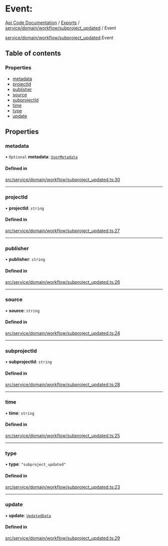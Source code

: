 # Event: 
 
[Api Code Documentation](../README.md) / [Exports](../modules.md) / [service/domain/workflow/subproject\_updated](../modules/service_domain_workflow_subproject_updated.md) / Event

[service/domain/workflow/subproject\_updated](../modules/service_domain_workflow_subproject_updated.md).Event

## Table of contents

### Properties

- [metadata](service_domain_workflow_subproject_updated.Event.md#metadata)
- [projectId](service_domain_workflow_subproject_updated.Event.md#projectid)
- [publisher](service_domain_workflow_subproject_updated.Event.md#publisher)
- [source](service_domain_workflow_subproject_updated.Event.md#source)
- [subprojectId](service_domain_workflow_subproject_updated.Event.md#subprojectid)
- [time](service_domain_workflow_subproject_updated.Event.md#time)
- [type](service_domain_workflow_subproject_updated.Event.md#type)
- [update](service_domain_workflow_subproject_updated.Event.md#update)

## Properties

### metadata

• `Optional` **metadata**: [`UserMetadata`](../modules/service_domain_metadata.md#usermetadata)

#### Defined in

[src/service/domain/workflow/subproject_updated.ts:30](https://github.com/openkfw/TruBudget/blob/086d599/api/src/service/domain/workflow/subproject_updated.ts#L30)

___

### projectId

• **projectId**: `string`

#### Defined in

[src/service/domain/workflow/subproject_updated.ts:27](https://github.com/openkfw/TruBudget/blob/086d599/api/src/service/domain/workflow/subproject_updated.ts#L27)

___

### publisher

• **publisher**: `string`

#### Defined in

[src/service/domain/workflow/subproject_updated.ts:26](https://github.com/openkfw/TruBudget/blob/086d599/api/src/service/domain/workflow/subproject_updated.ts#L26)

___

### source

• **source**: `string`

#### Defined in

[src/service/domain/workflow/subproject_updated.ts:24](https://github.com/openkfw/TruBudget/blob/086d599/api/src/service/domain/workflow/subproject_updated.ts#L24)

___

### subprojectId

• **subprojectId**: `string`

#### Defined in

[src/service/domain/workflow/subproject_updated.ts:28](https://github.com/openkfw/TruBudget/blob/086d599/api/src/service/domain/workflow/subproject_updated.ts#L28)

___

### time

• **time**: `string`

#### Defined in

[src/service/domain/workflow/subproject_updated.ts:25](https://github.com/openkfw/TruBudget/blob/086d599/api/src/service/domain/workflow/subproject_updated.ts#L25)

___

### type

• **type**: ``"subproject_updated"``

#### Defined in

[src/service/domain/workflow/subproject_updated.ts:23](https://github.com/openkfw/TruBudget/blob/086d599/api/src/service/domain/workflow/subproject_updated.ts#L23)

___

### update

• **update**: [`UpdatedData`](service_domain_workflow_subproject_updated.UpdatedData.md)

#### Defined in

[src/service/domain/workflow/subproject_updated.ts:29](https://github.com/openkfw/TruBudget/blob/086d599/api/src/service/domain/workflow/subproject_updated.ts#L29)
